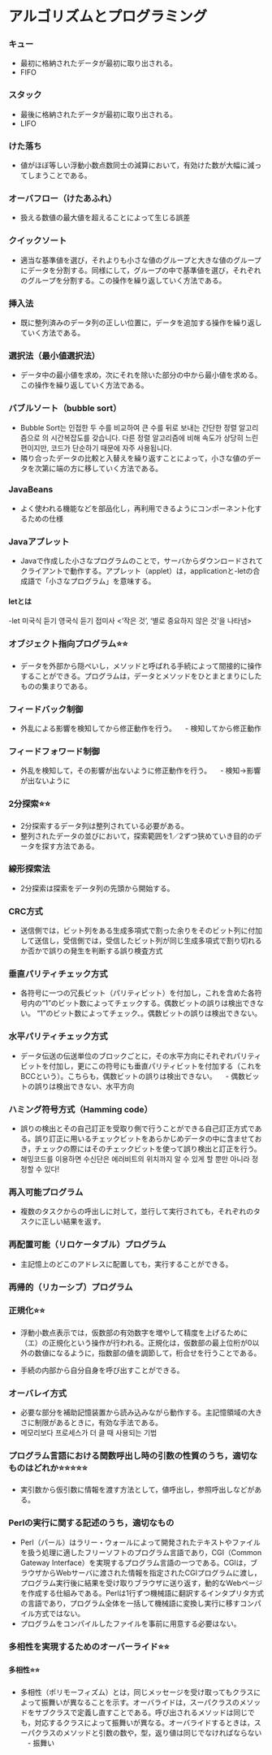 # アルゴリズムとプログラミング


### キュー
- 最初に格納されたデータが最初に取り出される。
- FIFO

### スタック
- 最後に格納されたデータが最初に取り出される。
- LIFO

### けた落ち
- 値がほぼ等しい浮動小数点数同士の減算において，有効けた数が大幅に減ってしまうことである。

### オーバフロー（けたあふれ）
- 扱える数値の最大値を超えることによって生じる誤差

### クイックソート
- 適当な基準値を選び，それよりも小さな値のグループと大きな値のグループにデータを分割する。同様にして，グループの中で基準値を選び，それぞれのグループを分割する。この操作を繰り返していく方法である。

### 挿入法
- 既に整列済みのデータ列の正しい位置に，データを追加する操作を繰り返していく方法である。

### 選択法（最小値選択法）
- データ中の最小値を求め，次にそれを除いた部分の中から最小値を求める。この操作を繰り返していく方法である。

### バブルソート（bubble sort）
- Bubble Sort는 인접한 두 수를 비교하여 큰 수를 뒤로 보내는 간단한 정렬 알고리즘으로 의 시간복잡도를 갖습니다. 다른 정렬 알고리즘에 비해 속도가 상당히 느린 편이지만, 코드가 단순하기 때문에 자주 사용됩니다.
- 隣り合ったデータの比較と入替えを繰り返すことによって，小さな値のデータを次第に端の方に移していく方法である。

### JavaBeans
- よく使われる機能などを部品化し，再利用できるようにコンポーネント化するための仕様

### Javaアプレット
- Javaで作成した小さなプログラムのことで，サーバからダウンロードされてクライアントで動作する。アプレット（applet）は，applicationと-letの合成語で「小さなプログラム」を意味する。

#### letとは
-let 미국식 듣기 영국식 듣기
접미사 <‘작은 것’, ‘별로 중요하지 않은 것’을 나타냄>

### オブジェクト指向プログラム⭐️⭐️
- データを外部から隠ぺいし，メソッドと呼ばれる手続によって間接的に操作することができる。プログラムは，データとメソッドをひとまとまりにしたものの集まりである。

### フィードバック制御
- 外乱による影響を検知してから修正動作を行う。
　- 検知してから修正動作

### フィードフォワード制御
- 外乱を検知して，その影響が出ないように修正動作を行う。
　- 検知→影響が出ないように

### 2分探索⭐️⭐️
- 2分探索するデータ列は整列されている必要がある。
- 整列されたデータの並びにおいて，探索範囲を1／2ずつ狭めていき目的のデータを探す方法である。

### 線形探索法
- 2分探索は探索をデータ列の先頭から開始する。

### CRC方式
- 送信側では，ビット列をある生成多項式で割った余りをそのビット列に付加して送信し，受信側では，受信したビット列が同じ生成多項式で割り切れるか否かで誤りの発生を判断する誤り検査方式

### 垂直パリティチェック方式
- 各符号に一つの冗長ビット（パリティビット）を付加し，これを含めた各符号内の“1”のビット数によってチェックする。偶数ビットの誤りは検出できない。
  “1”のビット数によってチェック、。偶数ビットの誤りは検出できない。
### 水平パリティチェック方式
- データ伝送の伝送単位のブロックごとに，その水平方向にそれぞれパリティビットを付加し，更にこの符号にも垂直パリティビットを付加する（これをBCCという）。こちらも，偶数ビットの誤りは検出できない。
　- 偶数ビットの誤りは検出できない、水平方向

### ハミング符号方式（Hamming code）
- 誤りの検出とその自己訂正を受取り側で行うことができる自己訂正方式である。誤り訂正に用いるチェックビットをあらかじめデータの中に含ませておき，チェックの際にはそのチェックビットを使って誤り検出と訂正を行う。
- 해밍코드를 이용하면 수신단은 에러비트의 위치까지 알 수 있게 할 뿐만 아니라 정정할 수 있다!

### 再入可能プログラム
- 複数のタスクからの呼出しに対して，並行して実行されても，それぞれのタスクに正しい結果を返す。

### 再配置可能（リロケータブル）プログラム
- 主記憶上のどこのアドレスに配置しても，実行することができる。

### 再帰的（リカーシブ）プログラム

### 正規化⭐️⭐️
- 浮動小数点表示では，仮数部の有効数字を増やして精度を上げるために（エ）の正規化という操作が行われる。正規化は，仮数部の最上位桁が0以外の数値になるように，指数部の値を調節して，桁合せを行うことである。



- 手続の内部から自分自身を呼び出すことができる。

### オーバレイ方式
- 必要な部分を補助記憶装置から読み込みながら動作する。主記憶領域の大きさに制限があるときに，有効な手法である。
- 메모리보다 프로세스가 더 클 때 사용되는 기법

### プログラム言語における関数呼出し時の引数の性質のうち，適切なものはどれか⭐️⭐️⭐⭐⭐
- 実引数から仮引数に情報を渡す方法として，値呼出し，参照呼出しなどがある。

### Perlの実行に関する記述のうち，適切なもの
- Perl（パール）はラリー・ウォールによって開発されたテキストやファイルを扱う処理に適したフリーソフトのプログラム言語であり，CGI（Common Gateway Interface）を実現するプログラム言語の一つである。CGIは，ブラウザからWebサーバに渡された情報を指定されたCGIプログラムに渡し，プログラム実行後に結果を受け取りブラウザに送り返す，動的なWebページを作成する仕組みである。Perlは1行ずつ機械語に翻訳するインタプリタ方式の言語であり，プログラム全体を一括して機械語に変換し実行に移すコンパイル方式ではない。
- プログラムをコンパイルしたファイルを事前に用意する必要はない。

### 多相性を実現するためのオーバーライド⭐️⭐️

#### 多相性⭐️⭐️
- 多相性（ポリモーフィズム）とは，同じメッセージを受け取ってもクラスによって振舞いが異なることを示す。オーバライドは，スーパクラスのメソッドをサブクラスで定義し直すことである。呼び出されるメソッドは同じでも，対応するクラスによって振舞いが異なる。オーバライドするときは，スーパクラスのメソッドと引数の数や，型，返り値は同じでなければならない
　- 振舞い
